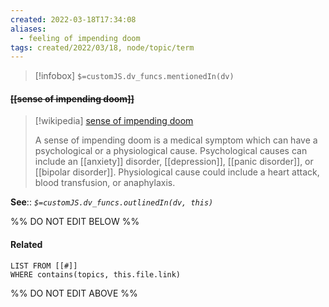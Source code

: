 ```yaml
---
created: 2022-03-18T17:34:08 
aliases:
  - feeling of impending doom
tags: created/2022/03/18, node/topic/term
---
```

> [!infobox]
`$=customJS.dv_funcs.mentionedIn(dv)`

#### <s class="topic-title">[[sense of impending doom]]</s>

> [!wikipedia] [sense of impending doom](https://en.wikipedia.org/wiki/Sense%20of%20impending%20doom)
> 
> A sense of impending doom is a medical symptom which can have a psychological or a physiological cause. Psychological causes can include an [[anxiety]] disorder, [[depression]], [[panic disorder]], or [[bipolar disorder]]. Physiological cause could include a heart attack, blood transfusion, or anaphylaxis.
>

**See**::
*`$=customJS.dv_funcs.outlinedIn(dv, this)`*

%% DO NOT EDIT BELOW %%

#### Related 

```dataview
LIST FROM [[#]]
WHERE contains(topics, this.file.link)
```
%% DO NOT EDIT ABOVE %%

